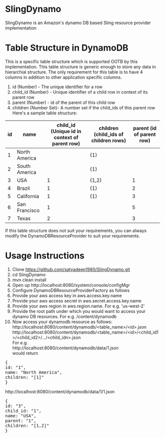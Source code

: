 SlingDynamo
===========

SlingDynamo is an Amazon's dynamo DB based Sling resource provider implementation

Table Structure in DynamoDB
===========================
This is a specific table structure which is supported OOTB by this implementation. This table structure is generic enough to store any data in hierarchial structure. The only requirement for this table is to have 4 columns in addition to other application specific columns. 
1. id (Number) - The unique identifier for a row
2. child_id (Number) - Unique identifier of a child row in context of its parent row
3. parent (Number) - id of the parent of this child row
4. children (Number Set)- A number set if the child_ids of this parent row
Here's a sample table structure:

| id | name          | child_id (Unique id in context of parent row) | children (child_ids of children rows) | parent (id of parent row) |
|----|---------------|-----------------------------------------------|---------------------------------------|---------------------------|
| 1  | North America |                                               | {1}                                   |                           |
| 2  | South America |                                               | {1}                                   |                           |
| 3  | USA           | 1                                             | {1,2}                                 | 1                         |
| 4  | Brazil        | 1                                             | {1}                                   | 2                         |
| 5  | California    | 1                                             | {1}                                   | 3                         |
| 6  | San Francisco | 1                                             |                                       | 5                         |
| 7  | Texas         | 2                                             |                                       | 3                         |

If this table structure does not suit your requirements, you can always modify the DynamoDBResourceProvider to suit your requirements.

Usage Instructions
==================
1. Clone https://github.com/satyadeep1980/SlingDynamo.git
2. cd SlingDynamo
3. mvn clean install
4. Open up http://localhost:8080/system/console/configMgr
5. Configure DynamoDBResourceProviderFactory as follows
  1. Provide your aws access key in aws.access.key.name
  2. Provide your aws access secret in aws.secret.access.key.name
  3. Provide your aws region in aws.region.name. For e.g. 'us-west-2'
  4. Provide the root path under which you would want to  access your dynamo DB resources. For e.g. /content/dynamodb
6. Now access your dynamodb resource as follows:<br/>
http://localhost:8080/content/dynamodb/&lt;table_name&gt;/&lt;id&gt;.json<br/>
http://localhost:8080/content/dynamodb/&lt;table_name&gt;/&lt;id&gt;/&lt;child_id1&gt;/&lt;child_id2&gt;/.../&lt;child_idn&gt;.json<br/>
For e.g.<br/>
http://localhost:8080/content/dynamodb/data/1.json<br/>
would return<br/>
<pre>
{
id: "1",
name: "North America",
children: "[1]"
}
</pre>
http://localhost:8080/content/dynamodb/data/1/1.json<br/>
<pre>
{
id: "3",
child_id: "1",
name: "USA",
parent: "1",
children: "[1,2]"
}
</pre>
